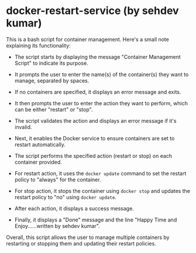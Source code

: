 
# docker-restart-service (by sehdev kumar)


This is a bash script for container management. Here's a small note explaining its functionality:

- The script starts by displaying the message "Container Management Script" to indicate its purpose.

- It prompts the user to enter the name(s) of the container(s) they want to manage, separated by spaces.

- If no containers are specified, it displays an error message and exits.

- It then prompts the user to enter the action they want to perform, which can be either "restart" or "stop".

- The script validates the action and displays an error message if it's invalid.

- Next, it enables the Docker service to ensure containers are set to restart automatically.

- The script performs the specified action (restart or stop) on each container provided.

- For restart action, it uses the `docker update` command to set the restart policy to "always" for the container.

- For stop action, it stops the container using `docker stop` and updates the restart policy to "no" using `docker update`.

- After each action, it displays a success message.

- Finally, it displays a "Done" message and the line "Happy Time and Enjoy......written by sehdev kumar".

Overall, this script allows the user to manage multiple containers by restarting or stopping them and updating their restart policies.
